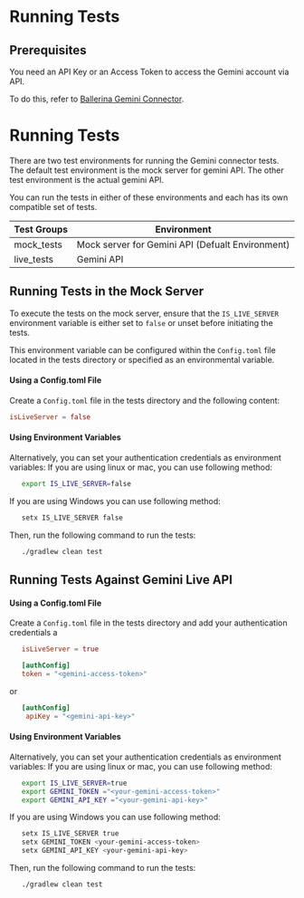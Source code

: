 # Running Tests

## Prerequisites
You need an API Key or an Access Token to access the Gemini account via API.

To do this, refer to [Ballerina Gemini Connector](https://github.com/ballerina-platform/module-ballerinax-googleapis.gemini/ballerina/Module.md).

# Running Tests

There are two test environments for running the Gemini connector tests. The default test environment is the mock server for gemini API. The other test environment is the actual gemini API.

You can run the tests in either of these environments and each has its own compatible set of tests.

| Test Groups | Environment                                      |
|-------------|--------------------------------------------------|
| mock_tests  | Mock server for Gemini API (Defualt Environment) |
| live_tests  | Gemini API                                       |

## Running Tests in the Mock Server

To execute the tests on the mock server, ensure that the `IS_LIVE_SERVER` environment variable is either set to `false` or unset before initiating the tests.

This environment variable can be configured within the `Config.toml` file located in the tests directory or specified as an environmental variable.

#### Using a Config.toml File

Create a `Config.toml` file in the tests directory and the following content:

```toml
isLiveServer = false
```

#### Using Environment Variables

Alternatively, you can set your authentication credentials as environment variables:
If you are using linux or mac, you can use following method:
```bash
   export IS_LIVE_SERVER=false
```
If you are using Windows you can use following method:
```bash
   setx IS_LIVE_SERVER false
```
Then, run the following command to run the tests:

```bash
   ./gradlew clean test
```

## Running Tests Against Gemini Live API

#### Using a Config.toml File

Create a `Config.toml` file in the tests directory and add your authentication credentials a

```toml
   isLiveServer = true

   [authConfig]
   token = "<gemini-access-token>"
```
or 
```toml
   [authConfig]
    apiKey = "<gemini-api-key>"
```

#### Using Environment Variables

Alternatively, you can set your authentication credentials as environment variables:
If you are using linux or mac, you can use following method:
```bash
   export IS_LIVE_SERVER=true
   export GEMINI_TOKEN ="<your-gemini-access-token>"
   export GEMINI_API_KEY ="<your-gemini-api-key>"
```

If you are using Windows you can use following method:
```bash
   setx IS_LIVE_SERVER true
   setx GEMINI_TOKEN <your-gemini-access-token>
   setx GEMINI_API_KEY <your-gemini-api-key>
```
Then, run the following command to run the tests:

```bash
   ./gradlew clean test 
```